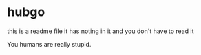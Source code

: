 # hubgo
this is a readme file
it has noting in it
and you don't have to read it

You humans are really stupid.
